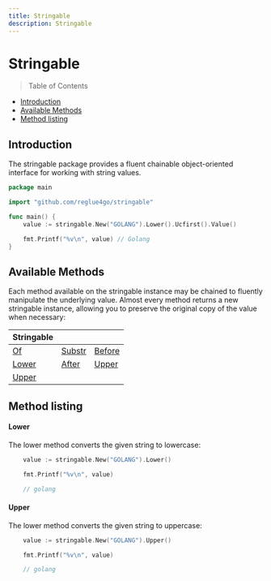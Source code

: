 ```yaml
---
title: Stringable
description: Stringable
---
```


# Stringable

> Table of Contents

-   [Introduction](#introduction)
-   [Available Methods](#available-methods)
-   [Method listing](#method-listing)

## Introduction

The stringable package provides a fluent chainable object-oriented interface for working with string values.

```go
package main

import "github.com/reglue4go/stringable"

func main() {
	value := stringable.New("GOLANG").Lower().Ucfirst().Value()

	fmt.Printf("%v\n", value) // Golang
}

```

## Available Methods

Each method available on the stringable instance may be chained to fluently manipulate the underlying value.
Almost every method returns a new stringable instance, allowing you to preserve the original copy of the value when necessary:

| Stringable      |                   |                   |
| --------------- | ----------------- | ----------------- |
| [Of](#Of)       | [Substr](#substr) | [Before](#before) |
| [Lower](#Lower) | [After](#After)   | [Upper](#upper)   |
| [Upper](#Upper) |                   |                   |

## Method listing

#### Lower

The lower method converts the given string to lowercase:

```go
	value := stringable.New("GOLANG").Lower()

    fmt.Printf("%v\n", value)

    // golang
```

#### Upper

The lower method converts the given string to uppercase:

```go
	value := stringable.New("GOLANG").Upper()

    fmt.Printf("%v\n", value)

    // golang
```
